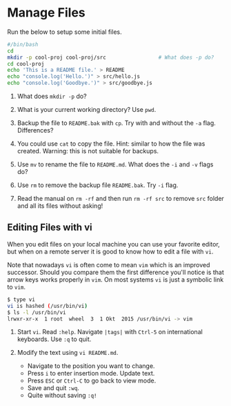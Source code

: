 # Manage Files

Run the below to setup some initial files.
```bash
#/bin/bash
cd
mkdir -p cool-proj cool-proj/src                 # What does -p do?
cd cool-proj
echo 'This is a README file.' > README
echo "console.log('Hello.')" > src/hello.js
echo "console.log('Goodbye.')" > src/goodbye.js
```


1. What does `mkdir -p` do?

1. What is your current working directory? Use `pwd`.

1. Backup the file to `README.bak` with `cp`. Try with and without the `-a`
flag. Differences?

1. You could use `cat` to copy the file. Hint: similar to how the file was
created. Warning: this is not suitable for backups.

1. Use `mv` to rename the file to `README.md`. What does the `-i` and `-v` flags
do?

1. Use `rm` to remove the backup file `README.bak`. Try `-i` flag.

1. Read the manual on `rm -rf` and then run `rm -rf src` to remove `src` folder
and all its files without asking!


## Editing Files with vi

When you edit files on your local machine you can use your favorite editor, but
when on a remote server it is good to know how to edit a file with `vi`.

Note that nowadays `vi` is often come to mean `vim` which is an improved
successor. Should you compare them the first difference you'll notice is that
arrow keys works properly in `vim`. On most systems `vi` is just a symbolic link
to `vim`.

```bash
$ type vi
vi is hashed (/usr/bin/vi)
$ ls -l /usr/bin/vi
lrwxr-xr-x  1 root  wheel  3  1 Okt  2015 /usr/bin/vi -> vim
```


1. Start `vi`. Read `:help`. Navigate `|tags|` with `Ctrl-5` on international
keyboards. Use `:q` to quit.

1. Modify the text using `vi README.md`.
    - Navigate to the position you want to change.
    - Press `i` to enter insertion mode. Update text.
    - Press `ESC` or `Ctrl-C` to go back to view mode.
    - Save and quit `:wq`.
    - Quite without saving `:q!`
